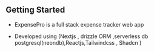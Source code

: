 ## Getting Started

- ExpensePro is a full stack expense tracker web app

- Developed using (Nextjs , drizzle ORM ,serverless db postgresql(neondb),Reactjs,Tailwindcss , Shadcn )
